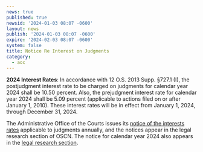 ```yaml
---
news: true
published: true
newsid: '2024-01-03 08:07 -0600'
layout: news
publish: '2024-01-03 08:07 -0600'
expire: '2024-02-03 08:07 -0600'
system: false
title: Notice Re Interest on Judgments
category:
  - aoc
---
```

**2024 Interest Rates**: In accordance with 12 O.S. 2013 Supp. §727.1 (I), the postjudgment interest rate to be charged on judgments for calendar year 2024 shall be 10.50 percent. Also, the prejudgment interest rate for calendar year 2024 shall be 5.09 percent (applicable to actions filed on or after January 1, 2010). These interest rates will be in effect from January 1, 2024, through December 31, 2024.

The Administrative Office of the Courts issues its [notice of the interests rates](http://www.oscn.net/applications/oscn/DeliverDocument.asp?CiteID=493109) applicable to judgments annually, and the notices appear in the legal research section of OSCN. The notice for calendar year 2024 also appears in the [legal research section](http://www.oscn.net/applications/oscn/index.asp?ftdb=STOKIN&amp;level=1).
